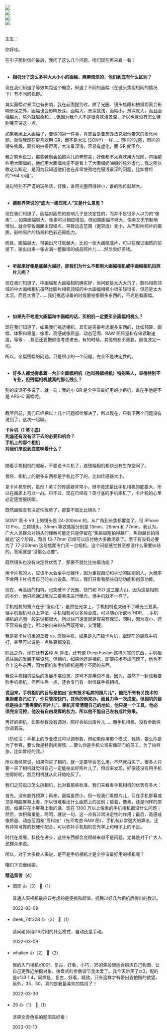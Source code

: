 [![](https://static001.geekbang.org/resource/image/yy/b9/yy4c7056d812b5273e26951fa774a0b9.jpg?wh=750x360)](http://time.geekbang.org/column/article/488914)  
[![](https://static001.geekbang.org/resource/image/13/e9/13911fbd19272cae51512d9856c8a5e9.jpg?wh=750x360)](http://time.geekbang.org/column/article/489210)  
[![](https://static001.geekbang.org/resource/image/a4/b5/a4e236b22c3dff647730bd8870c244b5.jpg?wh=750x360)](http://time.geekbang.org/column/article/490608)  
[![](https://static001.geekbang.org/resource/image/5b/7f/5b62318e97346b4901b05c23f8c7e57f.jpg?wh=750x360)](http://time.geekbang.org/column/article/490625)

　  
生生：

你好哇。

在引子那封信的最后，我问了这么几个问题，咱们现在再来看一看：  
　

- **相机分了这么多种大大小小的画幅，麻麻烦烦的，他们到底有什么区别？**

现在我们知道了等效焦距这个概念，知道了不同的画幅（在镜头焦距相同的情况下）有不同的视野。

其实画幅对景深也有影响，我在前面提到过，除了光圈、镜头焦段和拍摄距离会影响景深之外，画幅也会影响景深。画幅大，景深就浅，画幅小，景深就大，而且画幅越大，焦外就越柔和……但因为我个人不是很喜欢浅景深，所以也就没有怎么特别展开说这一点。

如果我用上大画幅了，要做的第一件事，肯定会是要想办法克服他带来的虚化问题，就像我现在更喜欢用 GR，而不是大法 (SONY) 一样……同样的光圈，同样的镜头焦段，同样的拍摄距离，大法景深浅，容易有虚化，而 GR 就不会。

我之前也说过，那些特别会拍照片儿的老前辈，好像都不太喜欢用大光圈，包括那些用大画幅的，他们用大画幅肯定不是看上了大画幅奶油般的焦外虚化，我之所以敢这么断定，是因为我知道他们也在非常使劲地克服浅景深的问题，比如曾经的“F64 小组”。

说句特别不严谨的玩笑话，好像，谁用光圈用得越小，谁的咖位就越大。  
　

- **摄影界常说的“底大一级压死人”又是什么意思？**

现在我们知道了，画幅对画质的影响几乎是决定性的，而并不是很多人以为的“像素”……如果画幅够大，像素可以相应增加，但如果画幅不够大，像素又无节制地增加，就会导致画面出现噪点，导致动态范围（宽容度）变小，从而影响照片的画质，影响照片的场景和色彩还原能力。

而且，画幅越大，可输出尺寸就越大，比如一张大画幅底片，可以在保证画质的前提下，输出出来一张占满一整面墙的成品照片儿……然后卖好多钱。  
　

- **听起来好像是底越大越好，那我们为什么不都用大画幅相机或中画幅相机拍照片儿呢？**

现在我们知道了，中画幅和大画幅相机确实好，但问题是太大太沉了，数码相机领域的中大画幅相机虽然比胶片相机领域的中大画幅相机小很多轻很多，但还是太大太沉，而且太贵了……我们挑选设备的时候要权衡很多东西的，不光是看画幅。

　

- **如果先不考虑大画幅和中画幅的话，买相机一定要买全画幅相机么？**

现在我们知道了，如果我们挑选相机，其实是需要考虑很多东西的，比如预算、画幅、体积和重量、像素、高感成像质量、动态范围、RAW 图质量和存储读取速度，等等……甚至还要把颜值考虑进去，有的时候，其他的都不重要，颜值决定一切。

所以，全幅残幅的问题，只是很小的一个问题，完全不是决定性的。  
　

- **好多人都觉得拿着一台非全画幅相机（也叫残幅相机）特别丢人，显得特别不专业，但残幅相机就真的那么残么？**

别的废话不多说了，就一句：我的小 GR 是全宇宙最好用的小相机，谁在乎他是不是 APS-C 画幅呢。

　  
截至目前，我们已经把以上几个问题都给解决了，所以现在，只剩下两个问题没有说到了，这次一起聊。

**卡片机（1 英寸底）**  
**到底还有没有活下去的必要和机会？**  
**手机上的那个相机**  
**对我们来说到底意味着什么？**  
　

随着手机相机的崛起，不要说卡片机了，连残幅相机都快没有生存空间了。

曾经，相机上的很多东西都是手机比不了的，比如传感器大小。

拿卡片机举例，虽然 1 英寸的传感器非常小，但毕竟还是比手机相机的底要大，所以在画质上可以一战。只不过，现在已经有 1 英寸底的手机相机了，卡片机的心里必定感觉很灰暗。

既然画幅没有决定性优势了，那要不就比比镜头？

SONY 黑卡 Ⅶ 上的镜头是 24-200mm 的，从广角到长焦都覆盖了，但 iPhone 13 Pro，三颗镜头，35mm 等效焦距分别是 13mm、26mm 和 77mm。我认为，广大人民群众对镜头的理解可能还只是停留在“焦距越短拍得越广，焦距越长拍得越远”这个阶段，而且 13-77mm 已经可以应付绝大多数场景了。至于有没有必要为了 77-200mm 这段焦距专门买一台相机，这个问题感觉甚至都没什么需要纠结的，答案就是“没那么必要”。

既然镜头也没有决定性优势了，那要不就比比拍摄功能？

用卡片机的人，应该不太会全手动操作，因为重视自动和手动的区别的人，大概率不会用卡片机当自己的主力设备。所以，我们只看看那些自动功能和创意功能。

现在，再高级的相机，也突破不了光圈、快门和 ISO 这三座大山，因为这是相机的本分，他只能通过曝光三要素来进行曝光，但手机就不一样了。

手机相机的重点在于“傻瓜化”，虽然在光学上，手机相机也突破不了曝光三要素，但手机相机可以上算法，手机相机可以多帧合成，可以随心所欲地 HDR……手机相机的光圈一般来说都很大，所以快门速度就更容易有保证，同时，因为底小，还不容易有虚化，所以拍出来的东西既亮堂，又清楚。

我是拿卡片机里的王者 vs. 旗舰手机，如果是入门级卡片机，跟现在的旗舰手机打，甚至可以说是一点胜算都没有。

除此之外，现在还有各种 AI 算法，还有像 Deep Fusion 这样厉害的东西，手机相机往后的发展不堪设想。但相机，如果他还是相机，即便技术不成问题了，他也不会上这些东西，因为相机和手机相机是两个不同的东西。

我说手机相机往后的发展不堪设想，这可不是用词不当，因为，虽然下一封信我要吹手机相机，但再往后一点，还会专门有一封信踩手机相机。

**说回来，手机相机的目标是拍出“没有技术毛病的照片儿”，他把所有有关技术的重担都自己扛了，你只管按快门，其他的他来办，而且力争一次成型。但相机的目标是拍出“我需要的照片儿”。相机非常清楚自己的地位，他只是一个工具，他必须完全可控，他没有自由发挥的权力，所以他不能自己左右成片效果。**

再好的相机，如果参数没有调对，照样会拍出废片儿……而手机相机，没有参数供你调着玩。

（防杠注：手机上的专业模式可以调参数，但如果你用那个模式，我猜，要么你是为了参赛，要么你是特别闲得慌……要么你是手机公司影像部门的员工，为了拍样张，比如曾经的我。）

所以我经常说，如果你买了相机，就一定要学会怎么用，不然就白买了。很多人只要一买了相机就觉得自己一定能拍出好照片儿了，但后来发现，好像还没有用手机拍得好呢，然后相机就从此开始吃灰了。

我们之前说过怎么挑相机，比对着那些标准，我们来看看手机相机的优势有多大：

首先，没有额外预算；再来，画幅虽然小，但一般我们看照片儿，只在手机屏幕或顶多电脑屏幕上看，所以很难看出什么画质上的区别；接着，像素，还是同样的原因，如果只在小屏幕上看的话，现在 1300 万以上像素的手机相机都没什么问题；然后，体积和重量，呵呵，就说一句，这一点有非常决定性的作用；最后，高感成像质量、动态范围和“高科技”（先不考虑 RAW 图），手机有非常强大的算法，还有非常可靠的软硬件配合，可以弥补手机相机在光学上和电子上的不足。

时代在发展，科技在进步，这些东西都会变得越来越不是问题，尤其是对于广大人民群众来说。

所以，对于大多数人来说，是不是手机相机才是全宇宙最好用的相机呢？

咱们下次继续聊。
<div><strong>精选留言（4）</strong></div><ul>
<li><span>图灵</span> 👍（3） 💬（1）<p>普通人买相机最应该考虑的是便携和颜值，折腾过好几台相机后得出的教训。</p>2022-03-09</li><br/><li><span>Geek_74f328</span> 👍（3） 💬（1）<p>请问老师用GR时用的什么模式，自动还是手动。</p>2022-03-09</li><br/><li><span>whalien</span> 👍（2） 💬（2）<p>我的入门相机x100f，复古，好看，小巧，35的焦段很适合锻炼自己构图，让自己更靠近拍摄对象，拨盘式的参数调节我太爱了。我今天新买了xt3，配的是xf33 1.4，同样是，复古，好看，精致，只有这样才有带出去拍照的欲望。另外，35，50，真的是我最喜欢的焦段了！</p>2022-03-30</li><br/><li><span>29</span> 👍（1） 💬（1）<p>坚果文青色系的题图真好看！</p>2022-03-13</li><br/>
</ul>
